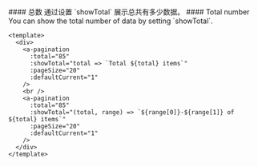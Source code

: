 <cn>
#### 总数
通过设置 `showTotal` 展示总共有多少数据。
</cn>

<us>
#### Total number
You can show the total number of data by setting `showTotal`.
</us>

```tpl
<template>
  <div>
    <a-pagination
      :total="85"
      :showTotal="total => `Total ${total} items`"
      :pageSize="20"
      :defaultCurrent="1"
    />
    <br />
    <a-pagination
      :total="85"
      :showTotal="(total, range) => `${range[0]}-${range[1]} of ${total} items`"
      :pageSize="20"
      :defaultCurrent="1"
    />
  </div>
</template>
```
